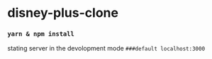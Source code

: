 # disney-plus-clone

### `yarn & npm install`
 stating server in the devolopment mode `###default localhost:3000`
